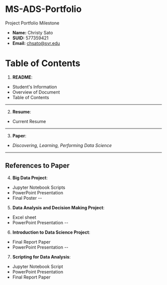 # MS-ADS-Portfolio
Project Portfolio Milestone 

- **Name:** Christy Sato
- **SUID:** 577359421
- **Email:** chsato@syr.edu

# Table of Contents
  1. **README**: 
  - Student's Information
  - Overview of Document
  - Table of Contents
  
  ---
  2. **Resume**: 
  - Current Resume
  ---
  3. **Paper**: 
  - *Discovering, Learning, Performing Data Science*
  ---
  ## References to Paper
  4. **Big Data Project**:
  - Jupyter Notebook Scripts
  - PowerPoint Presentation
  - Final Poster
  --
  5. **Data Analysis and Decision Making Project**: 
  - Excel sheet
  - PowerPoint Presentation
  --
  6. **Introduction to Data Science Project**: 
  - Final Report Paper
  - PowerPoint Presentation
  --
  7. **Scripting for Data Analysis**: 
  - Jupyter Notebook Script
  - PowerPoint Presentation
  - Final Report Paper

